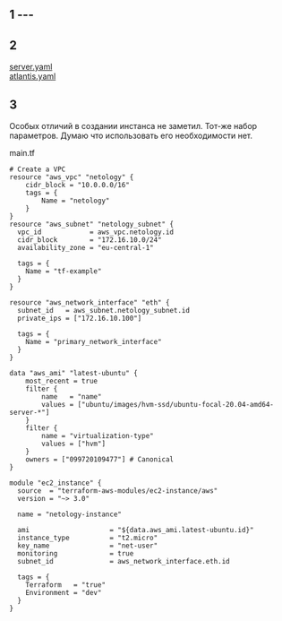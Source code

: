 

## 1 ---

## 2
[server.yaml](server.yaml)  
[atlantis.yaml](atlantis.yaml)
## 3
Особых отличий в создании инстанса не заметил. Тот-же набор параметров. Думаю что использовать его необходимости нет.

main.tf
```buildoutcfg
# Create a VPC
resource "aws_vpc" "netology" {
    cidr_block = "10.0.0.0/16"
    tags = {
        Name = "netology"
    }
}
resource "aws_subnet" "netology_subnet" {
  vpc_id            = aws_vpc.netology.id
  cidr_block        = "172.16.10.0/24"
  availability_zone = "eu-central-1"

  tags = {
    Name = "tf-example"
  }
}

resource "aws_network_interface" "eth" {
  subnet_id   = aws_subnet.netology_subnet.id
  private_ips = ["172.16.10.100"]

  tags = {
    Name = "primary_network_interface"
  }
}

data "aws_ami" "latest-ubuntu" {
    most_recent = true
    filter {
        name   = "name"
        values = ["ubuntu/images/hvm-ssd/ubuntu-focal-20.04-amd64-server-*"]
    }
    filter {
        name = "virtualization-type"
        values = ["hvm"]
    }
    owners = ["099720109477"] # Canonical
}

module "ec2_instance" {
  source  = "terraform-aws-modules/ec2-instance/aws"
  version = "~> 3.0"

  name = "netology-instance"

  ami                    = "${data.aws_ami.latest-ubuntu.id}"
  instance_type          = "t2.micro"
  key_name               = "net-user"
  monitoring             = true
  subnet_id              = aws_network_interface.eth.id

  tags = {
    Terraform   = "true"
    Environment = "dev"
  }
}

```